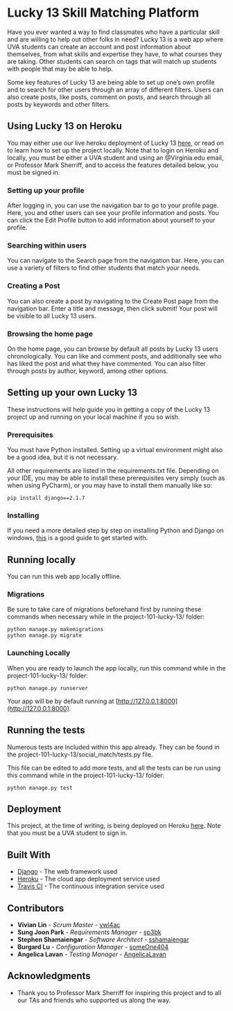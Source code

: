 # Lucky 13 Skill Matching Platform

Have you ever wanted a way to find classmates who have a particular skill and are willing to help out other folks in need? Lucky 13 is a web app where UVA students can create an account and post information about themselves, from what skills and expertise they have, to what courses they are taking. Other students can search on tags that will match up students with people that may be able to help. 

Some key features of Lucky 13 are being able to set up one’s own profile and to search for other users through an array of different filters. Users can also create posts, like posts, comment on posts, and search through all posts by keywords and other filters.

## Using Lucky 13 on Heroku
You may either use our live heroku deployment of Lucky 13 [here](https://social-match-lucky13.herokuapp.com/), or read on to learn how to set up the project locally. Note that to login on Heroku and locally, you must be either a UVA student and using an @Virginia.edu email, or Professor Mark Sherriff, and to access the features detailed below, you must be signed in.

### Setting up your profile
After logging in, you can use the navigation bar to go to your profile page. Here, you and other users can see your profile information and posts. You can click the Edit Profile button to add information about yourself to your profile.

### Searching within users
You can navigate to the Search page from the navigation bar. Here, you can use a variety of filters to find other students that match your needs.

### Creating a Post
You can also create a post by navigating to the Create Post page from the navigation bar. Enter a title and message, then click submit! Your post will be visible to all Lucky 13 users.

### Browsing the home page
On the home page, you can browse by default all posts by Lucky 13 users chronologically. You can like and comment posts, and additionally see who has liked the post and what they have commented. You can also filter through posts by author, keyword, among other options.

## Setting up your own Lucky 13

These instructions will help guide you in getting a copy of the Lucky 13 project up and running on your local machine if you so wish.

### Prerequisites

You must have Python installed. Setting up a virtual environment might also be a good idea, but it is not necessary.

All other requirements are listed in the requirements.txt file. Depending on your IDE, you may be able to install these prerequisites very simply (such as when using PyCharm),  or you may have to install them manually like so:

```
pip install django==2.1.7
```

### Installing

If you need a more detailed step by step on installing Python and Django on windows, [this](https://www.codingforentrepreneurs.com/blog/install-python-django-on-windows) is a good guide to get started with.

## Running locally

You can run this web app locally offline.

### Migrations
Be sure to take care of migrations beforehand first by running these commands when necessary while in the project-101-lucky-13/ folder:

```
python manage.py makemigrations
python manage.py migrate
```

### Launching Locally
When you are ready to launch the app locally, run this command while in the project-101-lucky-13/ folder:

```
python manage.py runserver
```

Your app will be by default running at [http://127.0.0.1:8000](http://127.0.0.1:8000).


## Running the tests

Numerous tests are included within this app already. They can be found in the project-101-lucky-13/social_match/tests.py file.

This file can be edited to add more tests, and all the tests can be run using this command while in the project-101-lucky-13/ folder:

```
python manage.py test
```

## Deployment

This project, at the time of writing, is being deployed on Heroku [here](https://social-match-lucky13.herokuapp.com/). Note that you must be a UVA student to sign in.

## Built With

* [Django](https://www.djangoproject.com/) - The web framework used
* [Heroku](https://rometools.github.io/rome/) - The cloud app deployment service used
* [Travis CI](https://maven.apache.org/) - The continuous integration service used

## Contributors

* **Vivian Lin** - *Scrum Master* - [vwl4ac](https://github.com/vwl4ac)
* **Sung Joon Park** - *Requirements Manager* - [sp3bk](https://github.com/sp3bk)
* **Stephen Shamaiengar** - *Software Architect* - [sshamaiengar](https://github.com/sshamaiengar)
* **Burgard Lu** - *Configuration Manager* - [someOne404](https://github.com/someOne404)
* **Angelica Lavan** - *Testing Manager* - [AngelicaLavan](https://github.com/AngelicaLavan)

## Acknowledgments

* Thank you to Professor Mark Sherriff for inspiring this project and to all our TAs and friends who supported us along the way.
